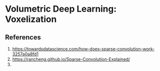 # Volumetric Deep Learning: Voxelization








## References
1. https://towardsdatascience.com/how-does-sparse-convolution-work-3257a0a8fd1
2. https://rancheng.github.io/Sparse-Convolution-Explained/
3. 
